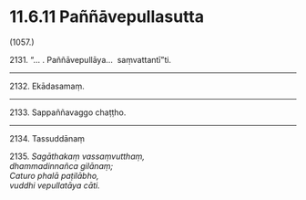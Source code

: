 

# 11.6.11 Paññāvepullasutta




(1057.)

2131\. “… . Paññāvepullāya…  saṃvattantī”ti.

---

2132\. Ekādasamaṃ.



---

2133\. Sappaññavaggo chaṭṭho.



---

2134\. Tassuddānaṃ



2135\. _Sagāthakaṃ vassaṃvutthaṃ,_  
_dhammadinnañca gilānaṃ;_  
_Caturo phalā paṭilābho,_  
_vuddhi vepullatāya cāti._  




